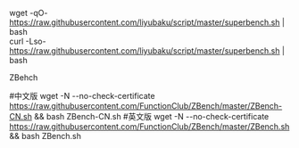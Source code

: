 wget -qO- https://raw.githubusercontent.com/liyubaku/script/master/superbench.sh | bash     
curl -Lso- https://raw.githubusercontent.com/liyubaku/script/master/superbench.sh | bash  

ZBehch

#中文版
wget -N --no-check-certificate https://raw.githubusercontent.com/FunctionClub/ZBench/master/ZBench-CN.sh && bash ZBench-CN.sh
#英文版
wget -N --no-check-certificate https://raw.githubusercontent.com/FunctionClub/ZBench/master/ZBench.sh && bash ZBench.sh

 

